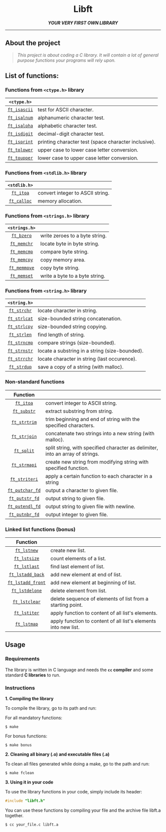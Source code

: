 <h1 align="center">
	Libft
</h1>

<p align="center">
	<b><i>YOUR VERY FIRST OWN LIBRARY</i></b><br>
</p>

---

## About the project

> _This project is about coding a C library._
> _It will contain a lot of general purpose functions your programs will rely upon._

## List of functions:

### Functions from `<ctype.h>` library
|`<ctype.h>`||
| :------------------------: | :------------------------- |
|[`ft_isascii`](ft_isascii.c)|test for ASCII character.   |
|[`ft_isalnum`](ft_isalnum.c)|alphanumeric character test.|
|[`ft_isalpha`](ft_isalpha.c)|alphabetic character test.  |
|[`ft_isdigit`](ft_isdigit.c)|decimal-digit character test.|
|[`ft_isprint`](ft_isprint.c)|printing character test (space character inclusive).|
|[`ft_tolower`](ft_tolower.c)|upper case to lower case letter conversion.|
|[`ft_toupper`](ft_toupper.c)|lower case to upper case letter conversion.|

### Functions from `<stdlib.h>` library

|`<stdlib.h>`||
| :------------------------: | :------------------------- |
|[`ft_itoa`](ft_itoa.c)|convert integer to ASCII string.|
|[`ft_calloc`](ft_calloc.c)|memory allocation.|

### Functions from `<strings.h>` library

|`<strings.h>`||
| :------------------------: | :------------------------- |
|[`ft_bzero`](ft_bzero.c)|write zeroes to a byte string.|
|[`ft_memchr`](ft_memchr.c)|locate byte in byte string.|
|[`ft_memcmp`](ft_memcmp.c)|compare byte string.|
|[`ft_memcpy`](ft_memcpy.c)|copy memory area.|
|[`ft_memmove`](ft_memmove.c)|copy byte string.|
|[`ft_memset`](ft_memset.c)|write a byte to a byte string.|

### Functions from `<string.h>` library

|`<string.h>`||
| :------------------------: | :------------------------- |
|[`ft_strchr`](ft_strchr.c)|locate character in string.|
|[`ft_strlcat`](ft_strlcat.c)|size-bounded string concatenation.|
|[`ft_strlcpy`](ft_strlcpy.c)|size-bounded string copying.|
|[`ft_strlen`](ft_strlen.c)|find length of string.|
|[`ft_strncmp`](ft_strncmp.c)|compare strings (size-bounded).|
|[`ft_strnstr`](ft_strnstr.c)|locate a substring in a string (size-bounded).|
|[`ft_strrchr`](ft_strrchr.c)|locate character in string (last occurence).|
|[`ft_strdup`](ft_strdup.c)|save a copy of a string (with malloc).|

### Non-standard functions

|Function||
| :------------------------: | :------------------------- |
|[`ft_itoa`](ft_itoa.c)|convert integer to ASCII string.|
|[`ft_substr`](ft_substr.c)|extract substring from string.|
|[`ft_strtrim`](ft_strtrim.c)|trim beginning and end of string with the specified characters.|
|[`ft_strjoin`](ft_strjoin.c)|concatenate two strings into a new string (with malloc).|
|[`ft_split`](ft_split.c)|split string, with specified character as delimiter, into an array of strings.|
|[`ft_strmapi`](ft_strmapi.c)|create new string from modifying string with specified function.|
|[`ft_striteri`](ft_striteri.c)|apply a certain function to each character in a string|
|[`ft_putchar_fd`](ft_putchar_fd.c)|output a character to given file.|
|[`ft_putstr_fd`](ft_putstr_fd.c)|output string to given file.|
|[`ft_putendl_fd`](ft_putendl_fd.c)|output string to given file with newline.|
|[`ft_putnbr_fd`](ft_putnbr_fd.c)|output integer to given file.|

### Linked list functions (bonus)

|Function||
| :------------------------: | :------------------------- |
|[`ft_lstnew`](ft_lstnew_bonus.c)|create new list.|
|[`ft_lstsize`](ft_lstsize_bonus.c)|count elements of a list.|
|[`ft_lstlast`](ft_lstlast_bonus.c)|find last element of list.|
|[`ft_lstadd_back`](ft_lstadd_back_bonus.c)|add new element at end of list.|
|[`ft_lstadd_front`](ft_lstadd_front_bonus.c)|add new element at beginning of list.|
|[`ft_lstdelone`](ft_lstdelone_bonus.c)|delete element from list.|
|[`ft_lstclear`](ft_lstclear_bonus.c)|delete sequence of elements of list from a starting point.|
|[`ft_lstiter`](ft_lstiter_bonus.c)|apply function to content of all list's elements.|
|[`ft_lstmap`](ft_lstmap_bonus.c)|apply function to content of all list's elements into new list.|

## Usage

### Requirements

The library is written in C language and needs the **`cc` compiler** and some standard **C libraries** to run.

### Instructions

**1. Compiling the library**

To compile the library, go to its path and run:

For all mandatory functions:

```shell
$ make
```

For bonus functions:

```shell
$ make bonus
```

**2. Cleaning all binary (.o) and executable files (.a)**

To clean all files generated while doing a make, go to the path and run:

```shell
$ make fclean
```

**3. Using it in your code**

To use the library functions in your code, simply include its header:

```C
#include "libft.h"
```
You can use these functions by compiling your file and the archive file libft.a together.
```shell
$ cc your_file.c libft.a
```

